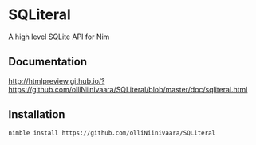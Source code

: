 # SQLiteral
A high level SQLite API for Nim

## Documentation
http://htmlpreview.github.io/?https://github.com/olliNiinivaara/SQLiteral/blob/master/doc/sqliteral.html

## Installation
`nimble install https://github.com/olliNiinivaara/SQLiteral`
